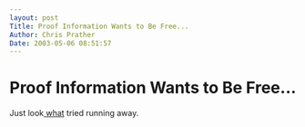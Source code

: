 ```yaml
---
layout: post
Title: Proof Information Wants to Be Free...  
Author: Chris Prather
Date: 2003-05-06 08:51:57
---
```


# Proof Information Wants to Be Free...
Just  look<a href="http://www.thesun.co.uk/article/0,,2-2003202221,00.html"> what</a> tried running away.
